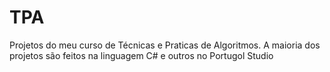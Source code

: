# TPA
Projetos do meu curso de Técnicas e Praticas de Algoritmos.
A maioria dos projetos são feitos na linguagem C# e outros no Portugol Studio
